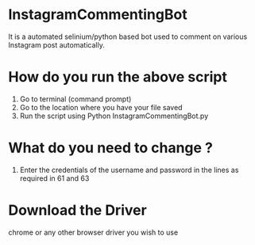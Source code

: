 # InstagramCommentingBot
It is a automated selinium/python based bot used to comment on various  Instagram post automatically.

# How do you run the above script 

1. Go to terminal (command prompt)
2. Go to the location where you have your file saved
3. Run the script using Python InstagramCommentingBot.py
  
# What do you need to change ?
1. Enter the credentials of the username and password in the lines as required in 61 and 63


# Download the Driver 
chrome or any other browser driver you wish to use

